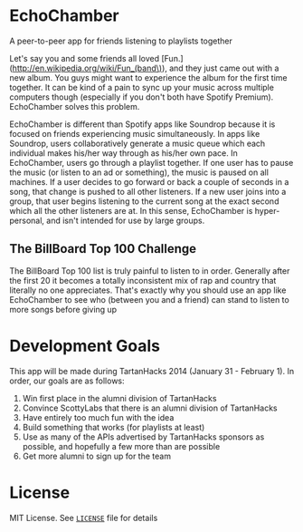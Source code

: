 EchoChamber
===========

A peer-to-peer app for friends listening to playlists together

Let's say you and some friends all loved [Fun.](http://en.wikipedia.org/wiki/Fun_(band\)), and they just came out with a new album.  You guys might want to experience the album for the first time together.  It can be kind of a pain to sync up your music across multiple computers though (especially if you don't both have Spotify Premium).  EchoChamber solves this problem.

EchoChamber is different than Spotify apps like Soundrop because it is focused on friends experiencing music simultaneously.  In apps like Soundrop, users collaboratively generate a music queue which each individual makes his/her way through as his/her own pace.  In EchoChamber, users go through a playlist together.  If one user has to pause the music (or listen to an ad or something), the music is paused on all machines.  If a user decides to go forward or back a couple of seconds in a song, that change is pushed to all other listeners.  If a new user joins into a group, that user begins listening to the current song at the exact second which all the other listeners are at.  In this sense, EchoChamber is hyper-personal, and isn't intended for use by large groups.

The BillBoard Top 100 Challenge
-------------------------------

The BillBoard Top 100 list is truly painful to listen to in order.  Generally after the first 20 it becomes a totally inconsistent mix of rap and country that literally no one appreciates.  That's exactly why you should use an app like EchoChamber to see who (between you and a friend) can stand to listen to more songs before giving up

Development Goals
=================

This app will be made during TartanHacks 2014 (January 31 - February 1).  In order, our goals are as follows:

1. Win first place in the alumni division of TartanHacks
2. Convince ScottyLabs that there is an alumni division of TartanHacks
3. Have entirely too much fun with the idea
4. Build something that works (for playlists at least)
5. Use as many of the APIs advertised by TartanHacks sponsors as possible, and hopefully a few more than are possible
6. Get more alumni to sign up for the team

License
=======
MIT License.  See [`LICENSE`](LICENSE) file for details
